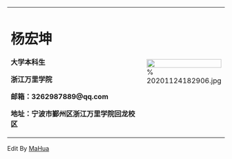 <html lang="en"><head>
    <meta charset="UTF-8">
    <title></title>
</head>
<body marginheight="0"><p></p><table border="0">
  <tbody><tr>
    <td width="75%">
      <h1>杨宏坤</h1>
      <p><b>大学本科生</b></p>
      <p><b>浙江万里学院</b></p>
      <p><b>邮箱：3262987889@qq.com</b></p>
      <p><b>地址：宁波市鄞州区浙江万里学院回龙校区</b></p>
    </td>
    <td width="25%">
      <img src="/zhengjianzhao.jpg" width="100%">      % 20201124182906.jpg
    </td>
  </tr>
</tbody></table>
Edit By <a href="http://mahua.jser.me">MaHua</a><p></p>
</body></html>
